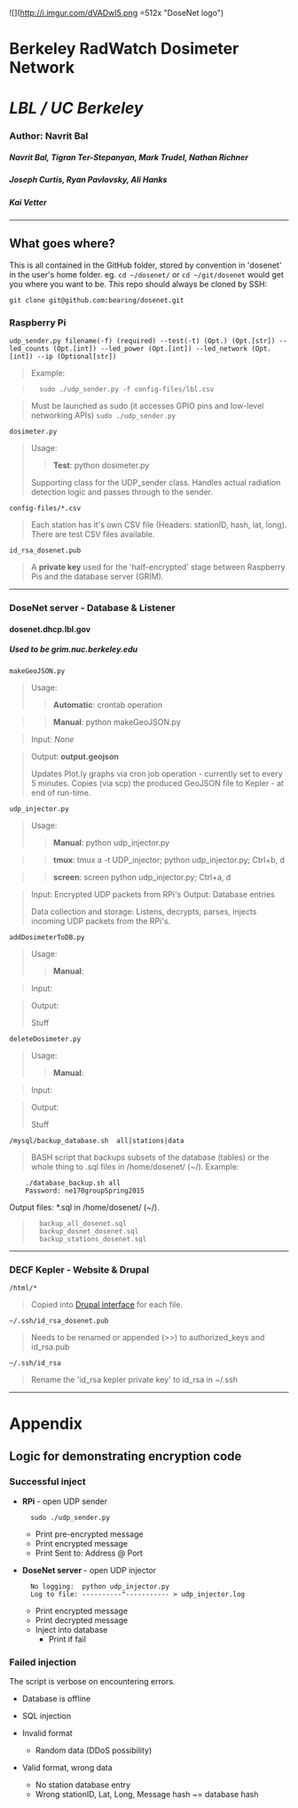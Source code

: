 ![](http://i.imgur.com/dVADwI5.png =512x "DoseNet logo")
# Berkeley RadWatch Dosimeter Network
# *LBL / UC Berkeley*
### Author: Navrit Bal
##### Navrit Bal, Tigran Ter-Stepanyan, Mark Trudel, Nathan Richner
##### Joseph Curtis, Ryan Pavlovsky, Ali Hanks
##### Kai Vetter

---
## What goes where?
This is all contained in the GitHub folder, stored by convention in 'dosenet' in the user's home folder. eg. `cd ~/dosenet/` or `cd ~/git/dosenet` would get you where you want to be.
This repo should always be cloned by SSH:

	git clone git@github.com:bearing/dosenet.git

### Raspberry Pi
	udp_sender.py filename(-f) (required) --test(-t) (Opt.) (Opt.[str]) --led_counts (Opt.[int]) --led_power (Opt.[int]) --led_network (Opt.[int]) --ip (Optional[str])

>Example:

>		sudo ./udp_sender.py -f config-files/lbl.csv

> Must be launched as sudo (it accesses GPIO pins and low-level networking APIs)
> `sudo ./udp_sender.py`

	dosimeter.py
> Usage: 
>> **Test**: python dosimeter.py
>
> Supporting class for the UDP_sender class. Handles actual radiation detection logic and passes through to the sender.

	config-files/*.csv
> Each station has it's own CSV file (Headers: stationID, hash, lat, long).
	There are test CSV files available.

	id_rsa_dosenet.pub
>	A **private key** used for the 'half-encrypted' stage between Raspberry Pis and the database server (GRIM).

---
### DoseNet server - Database & Listener
#### dosenet.dhcp.lbl.gov
##### Used to be grim.nuc.berkeley.edu
	makeGeoJSON.py
> Usage: 
>> **Automatic**: crontab operation

>> **Manual**: python makeGeoJSON.py

> Input: *None*

> Output: **output.geojson**
>
> Updates Plot.ly graphs via cron job operation - currently set to every 5 minutes.
> Copies (via scp) the produced GeoJSON file to Kepler - at end of run-time.

	udp_injector.py
> Usage: 
>> **Manual**: python udp_injector.py

>> **tmux**: tmux a -t UDP_injector; python udp_injector.py; Ctrl+b, d

>> **screen**: screen python udp_injector.py; Ctrl+a, d

> Input: Encrypted UDP packets from RPi's
> Output: Database entries
> 
> Data collection and storage: Listens, decrypts, parses, injects incoming UDP packets from the RPi's.

	addDosimeterToDB.py
> Usage:
>> **Manual**: 

> Input: 

> Output: 
>
> Stuff

	deleteDosimeter.py
> Usage:
>> **Manual**: 

> Input: 

> Output: 
>
> Stuff

	/mysql/backup_database.sh  all|stations|data
> BASH script that backups subsets of the database (tables) or the whole thing to .sql files in /home/dosenet/ (~/). 
   Example:

		./database_backup.sh all
		Password: ne170groupSpring2015  

   Output files: *.sql in /home/dosenet/ (~/). 

> 		backup_all_dosenet.sql
> 		backup_dosnet_dosenet.sql
> 		backup_stations_dosenet.sql

---
### DECF Kepler - Website & Drupal
	/html/*
> Copied into [Drupal interface](https://radwatch.berkeley.edu/user) for each file.

	~/.ssh/id_rsa_dosenet.pub
> Needs to be renamed or appended (>>) to authorized_keys and id_rsa.pub

	~/.ssh/id_rsa
> Rename the 'id_rsa kepler private key' to id_rsa in ~/.ssh

---
# Appendix

## Logic for demonstrating encryption code
### Successful inject

+ **RPi** - open UDP sender

		sudo ./udp_sender.py

   + Print pre-encrypted message
   + Print encrypted message
   + Print Sent to: Address @ Port

+ **DoseNet server** - open UDP injector

		No logging:  python udp_injector.py
		Log to file: ----------"----------- > udp_injector.log

   + Print encrypted message
   + Print decrypted message
   + Inject into database
      + Print if fail


### Failed injection
The script is verbose on encountering errors.

+ Database is offline

+ SQL injection

+ Invalid format
   + Random data (DDoS possibility)

+ Valid format, wrong data
   + No station database entry
   + Wrong stationID, Lat, Long, Message hash ~= database hash
